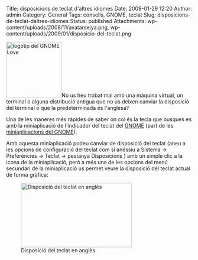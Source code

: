 Title: disposicions de teclat d'altres idiomes
Date: 2009-01-29 12:20
Author: admin
Category: General
Tags: consells, GNOME, teclat
Slug: disposicions-de-teclat-daltres-idiomes
Status: published
Attachments: wp-content/uploads/2008/11/avatarseiya.png, wp-content/uploads/2009/01/disposicio-del-teclat.png

<img src="http://gil.badall.net/wp-content/uploads/2007/12/gnomelovelogo.png" title="logotip del GNOME Love" class="alignright size-full wp-image-259" width="150" height="150" alt="logotip del GNOME Love" />No us heu trobat mai amb una màquina virtual, un terminal o alguna distribució antigua que no us deixen canviar la disposició del terminal o que la predeterminada és l'anglesa?

Una de les maneres més ràpides de saber on coi és la tecla que busques es amb la miniaplicació de l'indicador del teclat del [GNOME](http://www.gnome.org "Pàgina oficial del projecte GNOME") (part de les [miniaplicacions del GNOME](http://live.gnome.org/GnomeApplets "Pàgina del wiki del GNOME sobre les miniaplicacions del GNOME")).

Amb aquesta miniaplicació podeu canviar de disposició del teclat (aneu a les opcions de configuració del teclat com si anéssiu a Sistema -\> Preferències -\> Teclat -\> pestanya Disposicions ) amb un simple clic a la icona de la miniaplicació, però a més una de les opcions del menú secundari de la miniaplicació us permet veure la disposició del teclat actual de forma gràfica:

<p>

<figure>
<img src="http://gil.badall.net/wp-content/uploads/2009/01/disposicio-del-teclat-300x174.png" title="disposicio-del-teclat" class="size-medium wp-image-504" width="300" height="174" alt="Disposició del teclat en anglès" />
<figcaption aria-hidden="true">Disposició del teclat en anglès</figcaption>
</figure>

</p>
